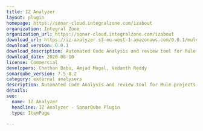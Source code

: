 ```yaml
---
title: IZ Analyzer
layout: plugin
homepage: https://sonar-cloud.integralzone.com/izabout
organization: Integral Zone
organization_url: https://sonar-cloud.integralzone.com/izabout
download_url: https://iz-analyzer.s3-eu-west-1.amazonaws.com/0.0.1/mule-sonar-qube-plugin-0.0.1.jar
download_version: 0.0.1
download_description: Automated Code Analysis and review tool for Mule projects and RAML/OAS APIs
download_date: 2020-08-10
license: Commercial
developers: Chethan Babu, Amjad Mogal, Vedanth Reddy
sonarqube_version: 7.5-8.2
category: external analysers
description: Automated Code Analysis and review tool for Mule projects. We provide a free trial version and you can use it for a while with all the features of the purchased product but it will run out at the end of the trial
details: 
seo: 
  name: IZ Analyzer
  headline: IZ Analyzer - SonarQube Plugin
  type: ItemPage
  
---
```


